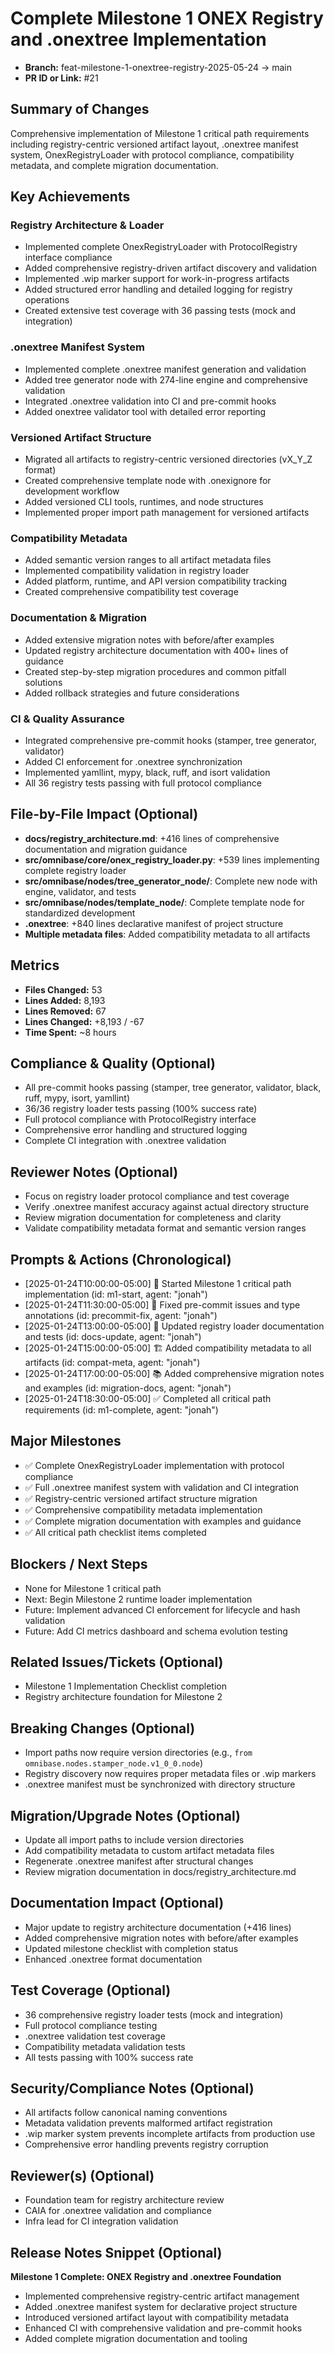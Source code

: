 <!-- === OmniNode:Metadata ===
author: OmniNode Team
copyright: OmniNode Team
created_at: '2025-05-28T12:40:26.132760'
description: Stamped by ONEX
entrypoint: python://pr_description_2025_05_24_pr21.md
hash: d0498b4e1da579d73dbfeb71facc95f86c168a4a57266bb185a5e8e2bb91bc55
last_modified_at: '2025-05-29T11:50:14.781653+00:00'
lifecycle: active
meta_type: tool
metadata_version: 0.1.0
name: pr_description_2025_05_24_pr21.md
namespace: omnibase.pr_description_2025_05_24_pr21
owner: OmniNode Team
protocol_version: 0.1.0
runtime_language_hint: python>=3.11
schema_version: 0.1.0
state_contract: state_contract://default
tools: null
uuid: 37b12592-69ac-4fef-8be9-dcad89dbe975
version: 1.0.0

<!-- === /OmniNode:Metadata === -->


# Complete Milestone 1 ONEX Registry and .onextree Implementation

- **Branch:** feat-milestone-1-onextree-registry-2025-05-24 → main
- **PR ID or Link:** #21

## Summary of Changes
Comprehensive implementation of Milestone 1 critical path requirements including registry-centric versioned artifact layout, .onextree manifest system, OnexRegistryLoader with protocol compliance, compatibility metadata, and complete migration documentation.

## Key Achievements
### Registry Architecture & Loader
- Implemented complete OnexRegistryLoader with ProtocolRegistry interface compliance
- Added comprehensive registry-driven artifact discovery and validation
- Implemented .wip marker support for work-in-progress artifacts
- Added structured error handling and detailed logging for registry operations
- Created extensive test coverage with 36 passing tests (mock and integration)

### .onextree Manifest System
- Implemented complete .onextree manifest generation and validation
- Added tree generator node with 274-line engine and comprehensive validation
- Integrated .onextree validation into CI and pre-commit hooks
- Added onextree validator tool with detailed error reporting

### Versioned Artifact Structure
- Migrated all artifacts to registry-centric versioned directories (vX_Y_Z format)
- Created comprehensive template node with .onexignore for development workflow
- Added versioned CLI tools, runtimes, and node structures
- Implemented proper import path management for versioned artifacts

### Compatibility Metadata
- Added semantic version ranges to all artifact metadata files
- Implemented compatibility validation in registry loader
- Added platform, runtime, and API version compatibility tracking
- Created comprehensive compatibility test coverage

### Documentation & Migration
- Added extensive migration notes with before/after examples
- Updated registry architecture documentation with 400+ lines of guidance
- Created step-by-step migration procedures and common pitfall solutions
- Added rollback strategies and future considerations

### CI & Quality Assurance
- Integrated comprehensive pre-commit hooks (stamper, tree generator, validator)
- Added CI enforcement for .onextree synchronization
- Implemented yamllint, mypy, black, ruff, and isort validation
- All 36 registry tests passing with full protocol compliance

## File-by-File Impact (Optional)
- **docs/registry_architecture.md**: +416 lines of comprehensive documentation and migration guidance
- **src/omnibase/core/onex_registry_loader.py**: +539 lines implementing complete registry loader
- **src/omnibase/nodes/tree_generator_node/**: Complete new node with engine, validator, and tests
- **src/omnibase/nodes/template_node/**: Complete template node for standardized development
- **.onextree**: +840 lines declarative manifest of project structure
- **Multiple metadata files**: Added compatibility metadata to all artifacts

## Metrics
- **Files Changed:** 53
- **Lines Added:** 8,193
- **Lines Removed:** 67
- **Lines Changed:** +8,193 / -67
- **Time Spent:** ~8 hours

## Compliance & Quality (Optional)
- All pre-commit hooks passing (stamper, tree generator, validator, black, ruff, mypy, isort, yamllint)
- 36/36 registry loader tests passing (100% success rate)
- Full protocol compliance with ProtocolRegistry interface
- Comprehensive error handling and structured logging
- Complete CI integration with .onextree validation

## Reviewer Notes (Optional)
- Focus on registry loader protocol compliance and test coverage
- Verify .onextree manifest accuracy against actual directory structure
- Review migration documentation for completeness and clarity
- Validate compatibility metadata format and semantic version ranges

## Prompts & Actions (Chronological)
- [2025-01-24T10:00:00-05:00] 🚀 Started Milestone 1 critical path implementation (id: m1-start, agent: "jonah")
- [2025-01-24T11:30:00-05:00] 🔧 Fixed pre-commit issues and type annotations (id: precommit-fix, agent: "jonah")
- [2025-01-24T13:00:00-05:00] 📝 Updated registry loader documentation and tests (id: docs-update, agent: "jonah")
- [2025-01-24T15:00:00-05:00] 🏗️ Added compatibility metadata to all artifacts (id: compat-meta, agent: "jonah")
- [2025-01-24T17:00:00-05:00] 📚 Added comprehensive migration notes and examples (id: migration-docs, agent: "jonah")
- [2025-01-24T18:30:00-05:00] ✅ Completed all critical path requirements (id: m1-complete, agent: "jonah")

## Major Milestones
- ✅ Complete OnexRegistryLoader implementation with protocol compliance
- ✅ Full .onextree manifest system with validation and CI integration
- ✅ Registry-centric versioned artifact structure migration
- ✅ Comprehensive compatibility metadata implementation
- ✅ Complete migration documentation with examples and guidance
- ✅ All critical path checklist items completed

## Blockers / Next Steps
- None for Milestone 1 critical path
- Next: Begin Milestone 2 runtime loader implementation
- Future: Implement advanced CI enforcement for lifecycle and hash validation
- Future: Add CI metrics dashboard and schema evolution testing

## Related Issues/Tickets (Optional)
- Milestone 1 Implementation Checklist completion
- Registry architecture foundation for Milestone 2

## Breaking Changes (Optional)
- Import paths now require version directories (e.g., `from omnibase.nodes.stamper_node.v1_0_0.node`)
- Registry discovery now requires proper metadata files or .wip markers
- .onextree manifest must be synchronized with directory structure

## Migration/Upgrade Notes (Optional)
- Update all import paths to include version directories
- Add compatibility metadata to custom artifact metadata files
- Regenerate .onextree manifest after structural changes
- Review migration documentation in docs/registry_architecture.md

## Documentation Impact (Optional)
- Major update to registry architecture documentation (+416 lines)
- Added comprehensive migration notes with before/after examples
- Updated milestone checklist with completion status
- Enhanced .onextree format documentation

## Test Coverage (Optional)
- 36 comprehensive registry loader tests (mock and integration)
- Full protocol compliance testing
- .onextree validation test coverage
- Compatibility metadata validation tests
- All tests passing with 100% success rate

## Security/Compliance Notes (Optional)
- All artifacts follow canonical naming conventions
- Metadata validation prevents malformed artifact registration
- .wip marker system prevents incomplete artifacts from production use
- Comprehensive error handling prevents registry corruption

## Reviewer(s) (Optional)
- Foundation team for registry architecture review
- CAIA for .onextree validation and compliance
- Infra lead for CI integration validation

## Release Notes Snippet (Optional)
**Milestone 1 Complete: ONEX Registry and .onextree Foundation**
- Implemented comprehensive registry-centric artifact management
- Added .onextree manifest system for declarative project structure
- Introduced versioned artifact layout with compatibility metadata
- Enhanced CI with comprehensive validation and pre-commit hooks
- Added complete migration documentation and tooling

